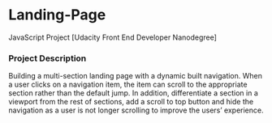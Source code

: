 # Landing-Page
JavaScript Project [Udacity Front End Developer Nanodegree]

### Project Description
Building a multi-section landing page with a dynamic built navigation. When a user clicks on a navigation item, the item can scroll to the appropriate section rather than the default jump. In addition, differentiate a section in a viewport from the rest of sections, add a scroll to top button and hide the navigation as a user is not longer scrolling to improve the users’ experience.
